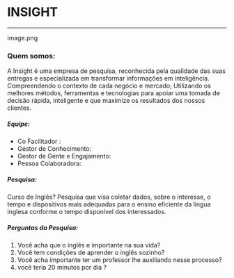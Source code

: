 #  INSIGHT

------------
image.png

### Quem somos:
A Insight é uma empresa de pesquisa, reconhecida pela qualidade das suas entregas e especializada em transformar informações em inteligência.
Compreendendo o contexto de cada negócio e mercado;
Utilizando os melhores métodos, ferramentas e tecnologias para apoiar uma tomada de decisão rápida, inteligente e que maximize os resultados dos nossos clientes.
##### Equipe:
- Co Facilitador :
- Gestor de Conhecimento:
- Gestor de Gente e Engajamento:
- Pessoa Colaboradora:

##### Pesquisa:
Curso de Inglês?
Pesquisa que visa coletar dados, sobre o interesse, o tempo e dispositivos mais adequadas para o ensino eficiente da língua inglesa conforme o tempo disponível dos interessados.

##### Perguntas da Pesquisa:
1. Você acha que o inglês e importante na sua vida?
2. Você tem condições de aprender o inglês sozinho?
3. Você acha importante ter um professor lhe auxiliando nesse processo?
4. você teria 20 minutos por dia ?
